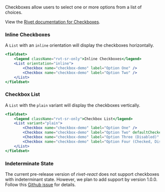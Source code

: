 Checkboxes allow users to select one or more options from a list of choices.

View the [Rivet documentation for Checkboxes](https://rivet.uits.iu.edu/components/forms/checkboxes/).

### Inline Checkboxes

A `List` with an `inline` orientation will display the checkboxes horizontally.

```jsx
<fieldset>
    <legend className="rvt-sr-only">Inline Checkboxes</legend>
    <List orientation="inline">
        <Checkbox name="checkbox-demo" label="Option One" />
        <Checkbox name="checkbox-demo" label="Option Two" />
    </List>
</fieldset>
```

### Checkbox List

A `List` with the `plain` variant will display the checkboxes vertically.

```jsx
<fieldset>
    <legend className="rvt-sr-only">Checkbox List</legend>
    <List variant="plain">
        <Checkbox name="checkbox-demo" label="Option One" />
        <Checkbox name="checkbox-demo" label="Option Two" defaultChecked />
        <Checkbox name="checkbox-demo" label="Option Three (Disabled)" disabled />
        <Checkbox name="checkbox-demo" label="Option Four (Checked, Disabled)" checked disabled />
    </List>
</fieldset>
```

### Indeterminate State
The current pre-release version of _rivet-react_ does not support checkboxes with indeterminant state. However, we plan to add support by version 1.0.0. Follow this [Github issue](https://github.com/indiana-university/rivet-react/issues/15) for details.
